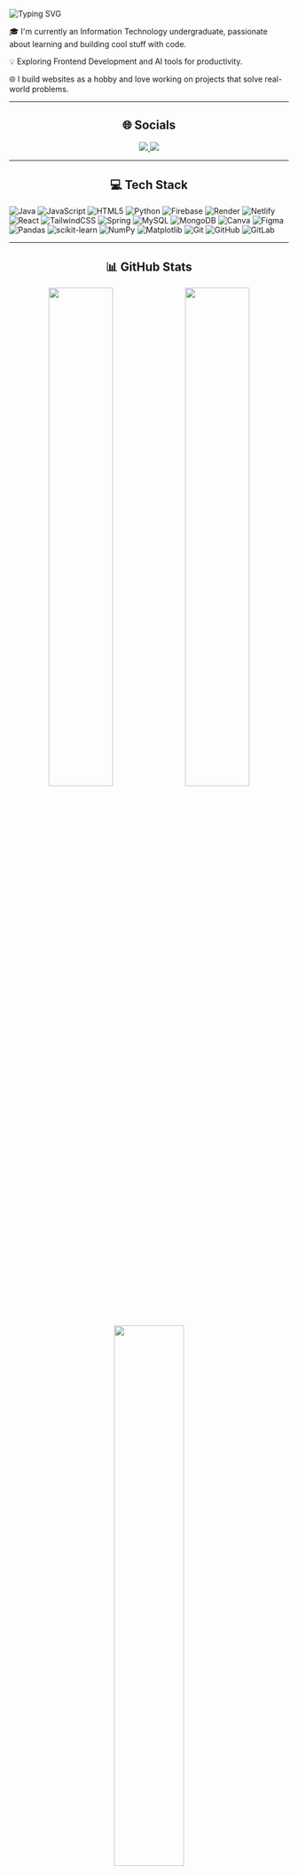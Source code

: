 <p align="left">
  <img src="https://readme-typing-svg.herokuapp.com?font=Fira+Code&size=24&pause=1000&color=F75C7E&width=435&lines=👋+Hi+there%2C+I'm+Harsh!" alt="Typing SVG" />
</p>


🎓 I'm currently an Information Technology undergraduate, passionate about learning and building cool stuff with code.

💡 Exploring Frontend Development and AI tools for productivity. 

🌐 I build websites as a hobby and love working on projects that solve real-world problems.  

---
<h2 align="center">🌐 Socials </h2>

<div align="center">
  
  <a href="https://linkedin.com/in/khharsh" target="_blank">
    <img src="https://img.shields.io/badge/LinkedIn-%230077B5.svg?style=for-the-badge&logo=linkedin&logoColor=white" />
  </a>
  <a href="mailto:harsh06pb@gmail.com" target="_blank">
    <img src="https://img.shields.io/badge/Email-D14836?style=for-the-badge&logo=gmail&logoColor=white" />
  </a>

</div>

---

<h2 align="center">💻 Tech Stack</h2>


![Java](https://img.shields.io/badge/java-%23ED8B00.svg?style=for-the-badge&logo=openjdk&logoColor=white) ![JavaScript](https://img.shields.io/badge/javascript-%23323330.svg?style=for-the-badge&logo=javascript&logoColor=%23F7DF1E) ![HTML5](https://img.shields.io/badge/html5-%23E34F26.svg?style=for-the-badge&logo=html5&logoColor=white) ![Python](https://img.shields.io/badge/python-3670A0?style=for-the-badge&logo=python&logoColor=ffdd54) ![Firebase](https://img.shields.io/badge/firebase-%23039BE5.svg?style=for-the-badge&logo=firebase) ![Render](https://img.shields.io/badge/Render-%46E3B7.svg?style=for-the-badge&logo=render&logoColor=white) ![Netlify](https://img.shields.io/badge/netlify-%23000000.svg?style=for-the-badge&logo=netlify&logoColor=#00C7B7) ![React](https://img.shields.io/badge/react-%2320232a.svg?style=for-the-badge&logo=react&logoColor=%2361DAFB) ![TailwindCSS](https://img.shields.io/badge/tailwindcss-%2338B2AC.svg?style=for-the-badge&logo=tailwind-css&logoColor=white) ![Spring](https://img.shields.io/badge/spring-%236DB33F.svg?style=for-the-badge&logo=spring&logoColor=white) ![MySQL](https://img.shields.io/badge/mysql-4479A1.svg?style=for-the-badge&logo=mysql&logoColor=white) ![MongoDB](https://img.shields.io/badge/MongoDB-%234ea94b.svg?style=for-the-badge&logo=mongodb&logoColor=white) ![Canva](https://img.shields.io/badge/Canva-%2300C4CC.svg?style=for-the-badge&logo=Canva&logoColor=white) ![Figma](https://img.shields.io/badge/figma-%23F24E1E.svg?style=for-the-badge&logo=figma&logoColor=white) ![Pandas](https://img.shields.io/badge/pandas-%23150458.svg?style=for-the-badge&logo=pandas&logoColor=white) ![scikit-learn](https://img.shields.io/badge/scikit--learn-%23F7931E.svg?style=for-the-badge&logo=scikit-learn&logoColor=white) ![NumPy](https://img.shields.io/badge/numpy-%23013243.svg?style=for-the-badge&logo=numpy&logoColor=white) ![Matplotlib](https://img.shields.io/badge/Matplotlib-%23ffffff.svg?style=for-the-badge&logo=Matplotlib&logoColor=black) ![Git](https://img.shields.io/badge/git-%23F05033.svg?style=for-the-badge&logo=git&logoColor=white) ![GitHub](https://img.shields.io/badge/github-%23121011.svg?style=for-the-badge&logo=github&logoColor=white) ![GitLab](https://img.shields.io/badge/gitlab-%23181717.svg?style=for-the-badge&logo=gitlab&logoColor=white)

---

<h2 align="center">📊 GitHub Stats</h2>

<div align="center">

  <!-- GitHub Stats Card -->
  <img src="https://github-readme-stats.vercel.app/api?username=Harsh-KH-6&show_icons=true&theme=algolia&hide_border=true&include_all_commits=true&count_private=true" width="48%" />

  <!-- GitHub Streak -->
  <img src="https://streak-stats.demolab.com?user=Harsh-KH-6&theme=algolia&hide_border=true&date_format=j%20M%5B%20Y%5D" width="48%" />

  <!-- Top Languages -->
  <img src="https://github-readme-stats.vercel.app/api/top-langs/?username=Harsh-KH-6&layout=compact&theme=algolia&hide_border=true" width="50%" />

</div>



---
<h2 align="center">🔮 Profile Views</h2>

<p align="center">
  <img src="https://visitor-badge.laobi.icu/badge?page_id=Harsh-KH-6.Harsh-KH-6&title=Visitors&color=blue&style=flat-square" alt="visitor badge"/>
</p>




